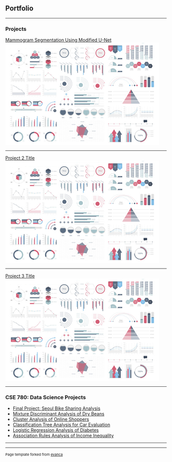 ## Portfolio

---

### Projects 

[Mammogram Segmentation Using Modified U-Net](/New_Segmentation_DDSM)
<img src="images/dummy_thumbnail.jpg?raw=true"/>

---
[Project 2 Title](/pdf/sample_presentation.pdf)
<img src="images/dummy_thumbnail.jpg?raw=true"/>

---
[Project 3 Title](http://example.com/)
<img src="images/dummy_thumbnail.jpg?raw=true"/>

---

### CSE 780: Data Science Projects

- [Final Project: Seoul Bike Sharing Analysis](/pdf/CSE780/CSE780_Final_Project.pdf)
- [Mixture Discriminant Analysis of Dry Beans](/pdf/CSE780/CSE780_Assignment_5.pdf)
- [Cluster Analysis of Online Shoppers](/pdf/CSE780/CSE780_Assignment_4.pdf)
- [Classification Tree Analysis for Car Evaluation](/pdf/CSE780/CSE780_Assignment_3.pdf)
- [Logistic Regression Analysis of Diabetes](/pdf/CSE780/CSE780_Assignment_2.pdf)
- [Association Rules Analysis of Income Inequality](/pdf/CSE780/CSE780_Assignment_1.pdf)

---




---
<p style="font-size:11px">Page template forked from <a href="https://github.com/evanca/quick-portfolio">evanca</a></p>
<!-- Remove above link if you don't want to attibute -->
